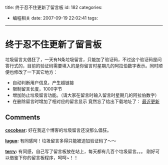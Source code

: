 title: 终于忍不住更新了留言板
id: 182
categories:
  - 编程相关
date: 2007-09-19 22:02:41
tags:
---
# 终于忍不住更新了留言板
垃圾留言太倡狂了，一天有N条垃圾留言，只能加了验证码，不过这个验证码是问答行式的，目前的验证码需要填入的是你留言时星期几的阿拉伯数字表示。同时顺便也修改了一下其它地方：

*   自动判断用户信息，产生超链接
*   限制留言长度，1000字节
*   增加防止垃圾留言功能。（请大家在留言时输入留言时星期几的阿拉伯数字）
*   在删除留言时增加了相对应的留言显示
竟然忘了给出下载地址了： [最近更新](http://cocobear.github.io/code/tar/guest070919.tar.gz)
## Comments

**[cocobear](#1755 "2007-09-20 13:48:37"):** 好在我这个博客的垃圾留言还没那么倡狂。

**[luguo](#1748 "2007-09-19 22:06:47"):** 有同感阿！垃圾留言多得只能被迫加验证码了～～

**[terry](#3276 "2008-05-25 21:27:34"):** 有同感，自己写了留言板放在站上，每天都有几百个垃圾留言。。。 刚好可以借鉴下你的留言板程序，呵呵~！！

